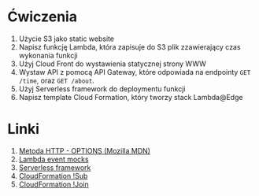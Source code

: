 # Ćwiczenia

1. Użycie S3 jako static website
2. Napisz funkcję Lambda, która zapisuje do S3 plik zzawierający czas wykonania funkcji
3. Użyj Cloud Front do wystawienia statycznej strony WWW
4. Wystaw API z pomocą API Gateway, które odpowiada na endpointy `GET /time`, oraz `GET /about`.
5. Użyj Serverless framework do deploymentu funkcji
6. Napisz template Cloud Formation, który tworzy stack Lambda@Edge

# Linki

1. [Metoda HTTP - OPTIONS (Mozilla MDN)](https://developer.mozilla.org/en-US/docs/Web/HTTP/Methods/OPTIONS#Preflighted_requests_in_CORS)
2. [Lambda event mocks](https://github.com/serverless/aws-event-mocks/tree/master/events/aws)
3. [Serverless framework](https://serverless.com/)
4. [CloudFormation !Sub](https://docs.aws.amazon.com/AWSCloudFormation/latest/UserGuide/intrinsic-function-reference-sub.html)
5. [CloudFormation !Join](https://docs.aws.amazon.com/AWSCloudFormation/latest/UserGuide/intrinsic-function-reference-join.html)
